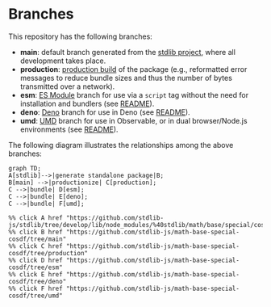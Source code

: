 <!--

@license Apache-2.0

Copyright (c) 2022 The Stdlib Authors.

Licensed under the Apache License, Version 2.0 (the "License");
you may not use this file except in compliance with the License.
You may obtain a copy of the License at

    http://www.apache.org/licenses/LICENSE-2.0

Unless required by applicable law or agreed to in writing, software
distributed under the License is distributed on an "AS IS" BASIS,
WITHOUT WARRANTIES OR CONDITIONS OF ANY KIND, either express or implied.
See the License for the specific language governing permissions and
limitations under the License.

-->

# Branches

This repository has the following branches:

-   **main**: default branch generated from the [stdlib project][stdlib-url], where all development takes place.
-   **production**: [production build][production-url] of the package (e.g., reformatted error messages to reduce bundle sizes and thus the number of bytes transmitted over a network).
-   **esm**: [ES Module][esm-url] branch for use via a `script` tag without the need for installation and bundlers (see [README][esm-readme]).
-   **deno**: [Deno][deno-url] branch for use in Deno (see [README][deno-readme]).
-   **umd**: [UMD][umd-url] branch for use in Observable, or in dual browser/Node.js environments (see [README][umd-readme]).

The following diagram illustrates the relationships among the above branches:

```mermaid
graph TD;
A[stdlib]-->|generate standalone package|B;
B[main] -->|productionize| C[production];
C -->|bundle| D[esm];
C -->|bundle| E[deno];
C -->|bundle| F[umd];

%% click A href "https://github.com/stdlib-js/stdlib/tree/develop/lib/node_modules/%40stdlib/math/base/special/cosdf"
%% click B href "https://github.com/stdlib-js/math-base-special-cosdf/tree/main"
%% click C href "https://github.com/stdlib-js/math-base-special-cosdf/tree/production"
%% click D href "https://github.com/stdlib-js/math-base-special-cosdf/tree/esm"
%% click E href "https://github.com/stdlib-js/math-base-special-cosdf/tree/deno"
%% click F href "https://github.com/stdlib-js/math-base-special-cosdf/tree/umd"
```

[stdlib-url]: https://github.com/stdlib-js/stdlib/tree/develop/lib/node_modules/%40stdlib/math/base/special/cosdf
[production-url]: https://github.com/stdlib-js/math-base-special-cosdf/tree/production
[deno-url]: https://github.com/stdlib-js/math-base-special-cosdf/tree/deno
[deno-readme]: https://github.com/stdlib-js/math-base-special-cosdf/blob/deno/README.md
[umd-url]: https://github.com/stdlib-js/math-base-special-cosdf/tree/umd
[umd-readme]: https://github.com/stdlib-js/math-base-special-cosdf/blob/umd/README.md
[esm-url]: https://github.com/stdlib-js/math-base-special-cosdf/tree/esm
[esm-readme]: https://github.com/stdlib-js/math-base-special-cosdf/blob/esm/README.md